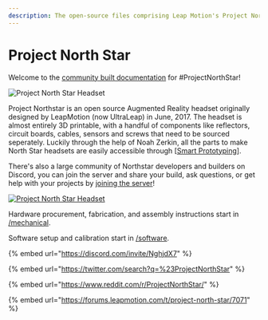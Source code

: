 ```yaml
---
description: The open-source files comprising Leap Motion's Project North Star AR Headset.
---
```


# Project North Star
Welcome to the [community built documentation](https://project-north-star.gitbook.io/project-north-star/) for #ProjectNorthStar! 

![Project North Star Headset](http://blog.leapmotion.com/wp-content/uploads/2018/04/hero-unveil.png)


Project Northstar is an open source Augmented Reality headset originally designed by LeapMotion (now UltraLeap) in June, 2017.
The headset is almost entirely 3D printable, with a handful of components like reflectors, circuit boards, cables, sensors  and screws that need to be sourced seperately.
Luckily through the help of Noah Zerkin, all the parts to make North Star headsets are easily accessible through 
[[Smart Prototyping](https://www.smart-prototyping.com/AR-VR-MR-XR/AR-VR-Kits-Bundles)].

There's also a large community of Northstar developers and builders on Discord, you can join the server and share your build, ask questions, or get help with your projects by [joining the server](https://discord.gg/9TtZhb4)!

[![Project North Star Headset](http://blog.leapmotion.com/wp-content/uploads/2018/04/hero-unveil.png)](http://blog.leapmotion.com/northstar/)


Hardware procurement, fabrication, and assembly instructions start in [/mechanical](mechanical/mechanical.md).

Software setup and calibration start in [/software](software/software.md).

{% embed url="https://discord.com/invite/NghjdX7" %}

{% embed url="https://twitter.com/search?q=%23ProjectNorthStar" %}

{% embed url="https://www.reddit.com/r/ProjectNorthStar/" %}

{% embed url="https://forums.leapmotion.com/t/project-north-star/7071" %}
